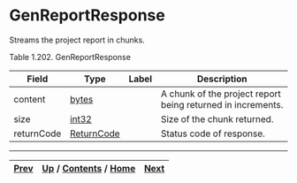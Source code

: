 # GenReportResponse

Streams the project report in chunks.

Table 1.202. GenReportResponse

Field| Type| Label| Description  
---|---|---|---  
content| [bytes](ch01s11.md "gRPC Scalar Value Types")|  | A chunk of the project report being returned in increments.  
size| [int32](ch01s11.md "gRPC Scalar Value Types")|  | Size of the chunk returned.  
returnCode| [ReturnCode](ch01s04s04.md "Return Code")|  | Status code of response.  
  
  

* * *

[Prev](ch01s09s07.md) | [Up](ch01s09s07.md) / [Contents](index.md) / [Home](../../index.htm)|  [Next](ch01s09s07s03.md)  
---|---|---

